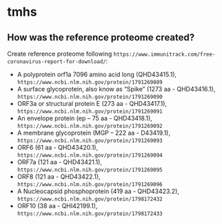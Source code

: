 # tmhs

## How was the reference proteome created?

Create reference proteome following `https://www.immunitrack.com/free-coronavirus-report-for-download/`:

 * A polyprotein orf1a 7096 amino acid long (QHD43415.1), `https://www.ncbi.nlm.nih.gov/protein/1791269089`
 * A surface glycoprotein, also know as “Spike” (1273 aa - QHD43416.1), `https://www.ncbi.nlm.nih.gov/protein/1791269090`
 * ORF3a or structural protein E (273 aa - QHD43417.1), `https://www.ncbi.nlm.nih.gov/protein/1791269091`
 * An envelope protein (ep – 75 aa - QHD43418.1), `https://www.ncbi.nlm.nih.gov/protein/1791269092`
 * A membrane glycoprotein (MGP – 222 aa - D43419.1), `https://www.ncbi.nlm.nih.gov/protein/1791269093`
 * ORF6 (61 aa - QHD43420.1), `https://www.ncbi.nlm.nih.gov/protein/1791269094`
 * ORF7a (121 aa - QHD43421.1), `https://www.ncbi.nlm.nih.gov/protein/1791269095`
 * ORF8 (121 aa - QHD43422.1), `https://www.ncbi.nlm.nih.gov/protein/1791269096`
 * A Nucleocapsid phosphoprotein (419 aa - QHD43423.2), `https://www.ncbi.nlm.nih.gov/protein/1798172432`
 * ORF10 (38 aa - QHI42199.1), `https://www.ncbi.nlm.nih.gov/protein/1798172433`

